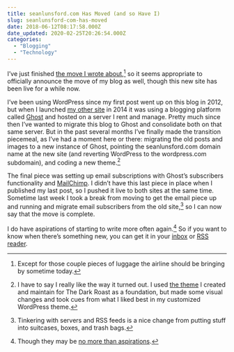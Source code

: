 ```yaml
---
title: seanlunsford.com Has Moved (and so Have I)
slug: seanlunsford-com-has-moved
date: 2018-06-12T08:17:58.000Z
date_updated: 2020-02-25T20:26:54.000Z
categories: 
  - "Blogging"
  - "Technology"
---
```


I’ve just finished [the move I wrote about](/2018/eleven-days/),[^1] so it seems appropriate to officially announce the move of my blog as well, though this new site has been live for a while now.

I’ve been using WordPress since my first post went up on this blog in 2012, but when I launched [my other site](https://web.archive.org/web/20190122211614/https://thedarkroast.com/) in 2014 it was using a blogging platform called [Ghost](https://ghost.org) and hosted on a server I rent and manage. Pretty much since then I’ve wanted to migrate this blog to Ghost and consolidate both on that same server. But in the past several months I’ve finally made the transition piecemeal, as I’ve had a moment here or there: migrating the old posts and images to a new instance of Ghost, pointing the seanlunsford.com domain name at the new site (and reverting WordPress to the wordpress.com subdomain), and coding a new theme.[^2]

The final piece was setting up email subscriptions with Ghost’s subscribers functionality and [MailChimp](https://mailchimp.com). I didn’t have this last piece in place when I published my last post, so I pushed it live to both sites at the same time. Sometime last week I took a break from moving to get the email piece up and running and migrate email subscribers from the old site,[^3] so I can now say that the move is complete.

I do have aspirations of starting to write more often again.[^4] So if you want to know when there’s something new, you can get it in your [inbox](/subscribe/) or [RSS reader](/feed.xml).

[^1]: Except for those couple pieces of luggage the airline should be bringing by sometime today.

[^2]: I have to say I really like the way it turned out. I used [the theme](https://github.com/slunsford/arabica) I created and maintain for The Dark Roast as a foundation, but made some visual changes and took cues from what I liked best in my customized WordPress theme.

[^3]: Tinkering with servers and RSS feeds is a nice change from putting stuff into suitcases, boxes, and trash bags.

[^4]: Though they may be [no more than aspirations](https://breadcrumbsfm.com/?name=breadcrumbs89.mp3).
